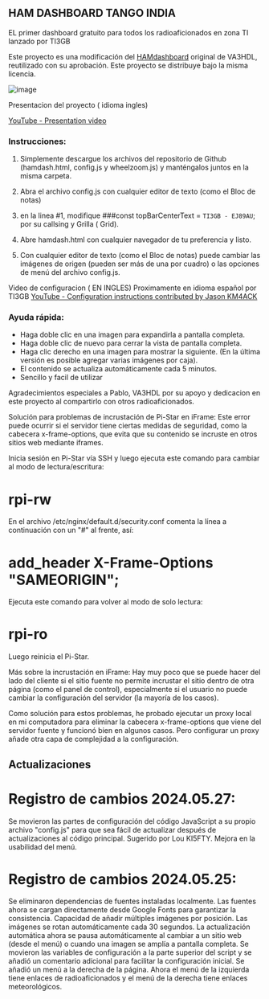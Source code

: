  ## HAM DASHBOARD TANGO INDIA

EL primer dashboard gratuito  para todos los radioaficionados en zona TI lanzado por TI3GB

Este proyecto es una modificación del [HAMdashboard](https://github.com/VA3HDL/hamdashboard) original de VA3HDL, reutilizado con su aprobación.  Este proyecto se distribuye bajo la misma licencia.


![image](https://github.com/gregbartels/HAMdashboard-Tango-India/assets/78452640/60b7dc0c-89b4-4f51-8ae3-883bb6c6c0f6)



Presentacion del proyecto ( idioma ingles) 

[YouTube - Presentation video](https://www.youtube.com/watch?v=sIdqMQTGNSc)


### Instrucciones:
1. Simplemente descargue los archivos del repositorio de Github (hamdash.html, config.js y wheelzoom.js) y manténgalos juntos en la misma carpeta.
2.  Abra el archivo config.js con cualquier editor de texto (como el Bloc de notas)
3.  en la linea #1, modifique ###const topBarCenterText = `TI3GB - EJ89AU`;    por su callsing y Grilla ( Grid).

5. Abre hamdash.html con cualquier navegador de tu preferencia y listo.
6. Con cualquier editor de texto (como el Bloc de notas) puede cambiar las imágenes de origen (pueden ser más de una por cuadro) o las opciones de menú del archivo config.js.


Video de configuracion ( EN INGLES) Proximamente en idioma español por  TI3GB
[YouTube - Configuration instructions contributed by Jason KM4ACK](https://youtu.be/9ZZXg60tN-o)

### Ayuda rápida:
* Haga doble clic en una imagen para expandirla a pantalla completa.
* Haga doble clic de nuevo para cerrar la vista de pantalla completa.
* Haga clic derecho en una imagen para mostrar la siguiente. (En la última versión es posible agregar varias imágenes por caja).
* El contenido se actualiza automáticamente cada 5 minutos.
* Sencillo y facil de utilizar

Agradecimientos especiales a Pablo, VA3HDL por su apoyo y dedicacion en este proyecto al compartirlo con otros radioaficionados.

Solución para problemas de incrustación de Pi-Star en iFrame:
Este error puede ocurrir si el servidor tiene ciertas medidas de seguridad, como la cabecera x-frame-options, que evita que su contenido se incruste en otros sitios web mediante iframes.

Inicia sesión en Pi-Star vía SSH y luego ejecuta este comando para cambiar al modo de lectura/escritura:

# rpi-rw
En el archivo /etc/nginx/default.d/security.conf comenta la línea a continuación con un "#" al frente, así:


 # add_header X-Frame-Options  "SAMEORIGIN";
 
Ejecuta este comando para volver al modo de solo lectura:

 # rpi-ro
Luego reinicia el Pi-Star.

Más sobre la incrustación en iFrame:
Hay muy poco que se puede hacer del lado del cliente si el sitio fuente no permite incrustar el sitio dentro de otra página (como el panel de control), especialmente si el usuario no puede cambiar la configuración del servidor (la mayoría de los casos).

Como solución para estos problemas, he probado ejecutar un proxy local en mi computadora para eliminar la cabecera x-frame-options que viene del servidor fuente y funcionó bien en algunos casos. Pero configurar un proxy añade otra capa de complejidad a la configuración.

## Actualizaciones
# Registro de cambios 2024.05.27:
Se movieron las partes de configuración del código JavaScript a su propio archivo "config.js" para que sea fácil de actualizar después de actualizaciones al código principal. Sugerido por Lou KI5FTY.
Mejora en la usabilidad del menú.

# Registro de cambios 2024.05.25:
Se eliminaron dependencias de fuentes instaladas localmente. Las fuentes ahora se cargan directamente desde Google Fonts para garantizar la consistencia.
Capacidad de añadir múltiples imágenes por posición. Las imágenes se rotan automáticamente cada 30 segundos.
La actualización automática ahora se pausa automáticamente al cambiar a un sitio web (desde el menú) o cuando una imagen se amplía a pantalla completa.
Se movieron las variables de configuración a la parte superior del script y se añadió un comentario adicional para facilitar la configuración inicial.
Se añadió un menú a la derecha de la página. Ahora el menú de la izquierda tiene enlaces de radioaficionados y el menú de la derecha tiene enlaces meteorológicos.
